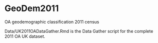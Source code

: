 GeoDem2011
==========

OA geodemographic classification 2011 census

Data/UK2011OADataGather.Rmd is the Data Gather script for the complete 2011 OA UK dataset. 

